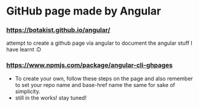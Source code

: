 # GitHub page made by Angular
### https://botakist.github.io/angular/
attempt to create a github page via angular to document the angular stuff I have learnt :D

### https://www.npmjs.com/package/angular-cli-ghpages
- To create your own, follow these steps on the page and also remember to set your repo name and base-href name the same for sake of simplicity.
- still in the works! stay tuned!

